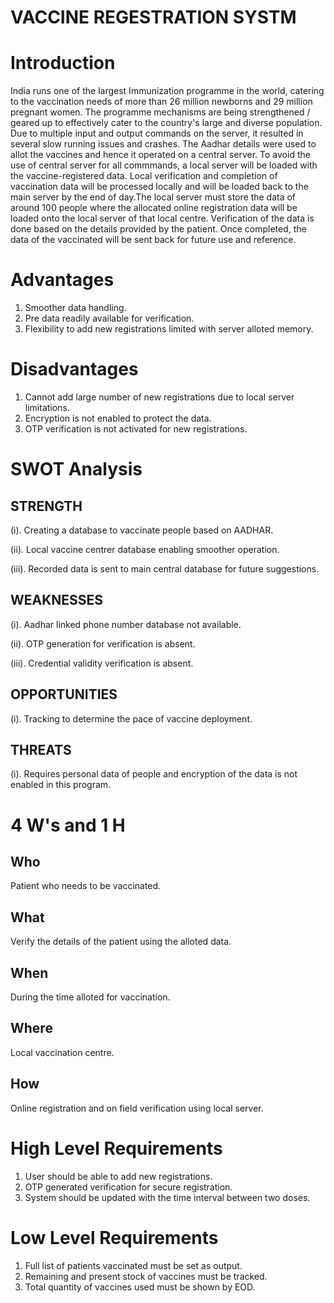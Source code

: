 
# VACCINE REGESTRATION SYSTM

# Introduction
India runs one of the largest Immunization programme in the world, catering to the vaccination needs of more than 26 million newborns and 29 million pregnant women. The programme mechanisms are being strengthened / geared up to effectively cater to the country's large and diverse population.
Due to multiple input and output commands on the server, it resulted in several slow running issues and crashes. The Aadhar details were used to allot the vaccines and hence it operated on a central server. To avoid the use of central server for all commmands, a local server will be loaded with the vaccine-registered data. Local verification and completion of vaccination data will be processed locally and will be loaded back to the main server by the end of day.The local server must store the data of around 100 people where the allocated online registration data will be loaded onto the local server of that local centre. Verification of the data is done based on the details provided by the patient. Once completed, the data of the vaccinated will be sent back for future use and reference.
# Advantages
1. Smoother data handling.
2. Pre data readily available for verification.
3. Flexibility to add new registrations limited with server alloted memory.

# Disadvantages
1. Cannot add large number of new registrations due to local server limitations.
2. Encryption is not enabled to protect the data.
3. OTP verification is not activated for new registrations.

# SWOT Analysis
## STRENGTH
(i). Creating a database to vaccinate people based on AADHAR.

(ii). Local vaccine centrer database enabling smoother operation.

(iii). Recorded data is sent to main central database for future suggestions.

## WEAKNESSES
(i). Aadhar linked phone number database not available.

(ii). OTP generation for verification is absent.

(iii). Credential validity verification is absent.

## OPPORTUNITIES
(i). Tracking to determine the pace of vaccine deployment.

## THREATS
(i). Requires personal data of people and encryption of the data is not enabled in this program.

# 4 W's and 1 H
## Who
Patient who needs to be vaccinated.

## What
Verify the details of the patient using the alloted data.

## When
During the time alloted for vaccination.

## Where
Local vaccination centre.

## How
Online registration and on field verification using local server.

# High Level Requirements
1. User should be able to add new registrations.
2. OTP generated verification for secure registration.
3. System should be updated with the time interval between two doses.

# Low Level Requirements
1. Full list of patients vaccinated must be set as output.
2. Remaining and present stock of vaccines must be tracked.
3. Total quantity of vaccines used must be shown by EOD.
 